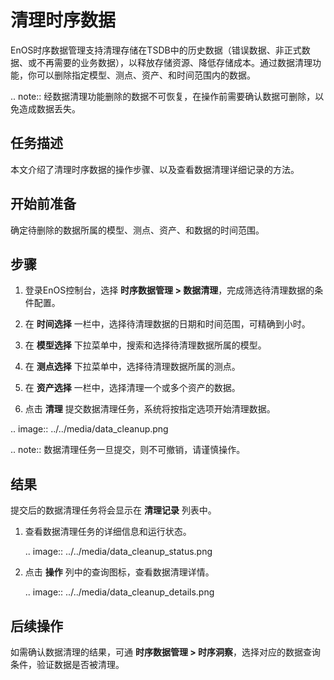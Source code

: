 # 清理时序数据

EnOS时序数据管理支持清理存储在TSDB中的历史数据（错误数据、非正式数据、或不再需要的业务数据），以释放存储资源、降低存储成本。通过数据清理功能，你可以删除指定模型、测点、资产、和时间范围内的数据。

.. note:: 经数据清理功能删除的数据不可恢复，在操作前需要确认数据可删除，以免造成数据丢失。

## 任务描述

本文介绍了清理时序数据的操作步骤、以及查看数据清理详细记录的方法。

## 开始前准备

确定待删除的数据所属的模型、测点、资产、和数据的时间范围。

## 步骤

1. 登录EnOS控制台，选择 **时序数据管理 > 数据清理**，完成筛选待清理数据的条件配置。

2. 在 **时间选择** 一栏中，选择待清理数据的日期和时间范围，可精确到小时。

3. 在 **模型选择** 下拉菜单中，搜索和选择待清理数据所属的模型。

4. 在 **测点选择** 下拉菜单中，选择待清理数据所属的测点。

5. 在 **资产选择** 一栏中，选择清理一个或多个资产的数据。

6. 点击 **清理** 提交数据清理任务，系统将按指定选项开始清理数据。

  .. image:: ../../media/data_cleanup.png

.. note:: 数据清理任务一旦提交，则不可撤销，请谨慎操作。

## 结果

提交后的数据清理任务将会显示在 **清理记录** 列表中。

1. 查看数据清理任务的详细信息和运行状态。

   .. image:: ../../media/data_cleanup_status.png

2. 点击 **操作** 列中的查询图标，查看数据清理详情。

   .. image:: ../../media/data_cleanup_details.png

## 后续操作

如需确认数据清理的结果，可通 **时序数据管理 > 时序洞察**，选择对应的数据查询条件，验证数据是否被清理。
